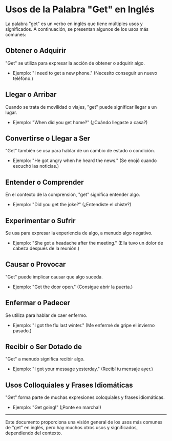 # Usos de la Palabra "Get" en Inglés

La palabra "get" es un verbo en inglés que tiene múltiples usos y significados. A continuación, se presentan algunos de los usos más comunes:

## Obtener o Adquirir

"Get" se utiliza para expresar la acción de obtener o adquirir algo.

- Ejemplo: "I need to get a new phone." (Necesito conseguir un nuevo teléfono.)

## Llegar o Arribar

Cuando se trata de movilidad o viajes, "get" puede significar llegar a un lugar.

- Ejemplo: "When did you get home?" (¿Cuándo llegaste a casa?)

## Convertirse o Llegar a Ser

"Get" también se usa para hablar de un cambio de estado o condición.

- Ejemplo: "He got angry when he heard the news." (Se enojó cuando escuchó las noticias.)

## Entender o Comprender

En el contexto de la comprensión, "get" significa entender algo.

- Ejemplo: "Did you get the joke?" (¿Entendiste el chiste?)

## Experimentar o Sufrir

Se usa para expresar la experiencia de algo, a menudo algo negativo.

- Ejemplo: "She got a headache after the meeting." (Ella tuvo un dolor de cabeza después de la reunión.)

## Causar o Provocar

"Get" puede implicar causar que algo suceda.

- Ejemplo: "Get the door open." (Consigue abrir la puerta.)

## Enfermar o Padecer

Se utiliza para hablar de caer enfermo.

- Ejemplo: "I got the flu last winter." (Me enfermé de gripe el invierno pasado.)

## Recibir o Ser Dotado de

"Get" a menudo significa recibir algo.

- Ejemplo: "I got your message yesterday." (Recibí tu mensaje ayer.)

## Usos Colloquiales y Frases Idiomáticas

"Get" forma parte de muchas expresiones coloquiales y frases idiomáticas.

- Ejemplo: "Get going!" (¡Ponte en marcha!)

---

Este documento proporciona una visión general de los usos más comunes de "get" en inglés, pero hay muchos otros usos y significados, dependiendo del contexto.
